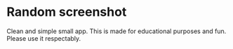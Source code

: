 # Random screenshot

Clean and simple small app.
This is made for educational purposes and fun. Please use it respectably.